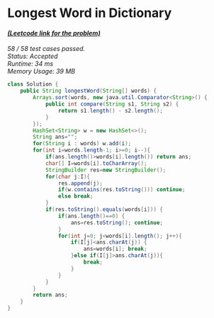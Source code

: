 # **Longest Word in Dictionary**

#### [_(Leetcode link for the problem)_](https://leetcode.com/problems/longest-word-in-dictionary/)

_58 / 58 test cases passed.  
Status: Accepted  
Runtime: 34 ms  
Memory Usage: 39 MB_

```java
class Solution {
    public String longestWord(String[] words) {
        Arrays.sort(words, new java.util.Comparator<String>() {
            public int compare(String s1, String s2) {
                return s1.length() - s2.length();
            }
        });
        HashSet<String> w = new HashSet<>();
        String ans="";
        for(String i : words) w.add(i);
        for(int i=words.length-1; i>=0; i--){
            if(ans.length()>words[i].length()) return ans;
            char[] I=words[i].toCharArray();
            StringBuilder res=new StringBuilder();
            for(char j:I){
                res.append(j);
                if(w.contains(res.toString())) continue;
                else break;
            }
            if(res.toString().equals(words[i])) {
                if(ans.length()==0) {
                    ans=res.toString(); continue;
                }
                for(int j=0; j<words[i].length(); j++){
                    if(I[j]<ans.charAt(j)) {
                        ans=words[i]; break;
                    }else if(I[j]>ans.charAt(j)){
                        break;
                    }
                }
            }
        }
        return ans;
    }
}
```
